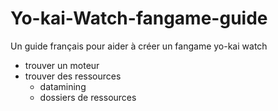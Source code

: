 # Yo-kai-Watch-fangame-guide
Un guide français pour aider à créer un fangame yo-kai watch

- trouver un moteur
- trouver des ressources
  - datamining
  - dossiers de ressources
